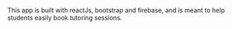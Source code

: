 This app is built with reactJs, bootstrap and firebase, and is meant to help students easily book tutoring sessions.